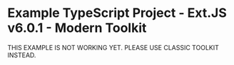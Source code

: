 # Example TypeScript Project - Ext.JS v6.0.1 - Modern Toolkit

THIS EXAMPLE IS NOT WORKING YET. PLEASE USE CLASSIC TOOLKIT INSTEAD.